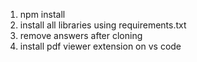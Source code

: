 1. npm install
2. install all libraries using requirements.txt
3. remove answers after cloning
4. install pdf viewer extension on vs code
